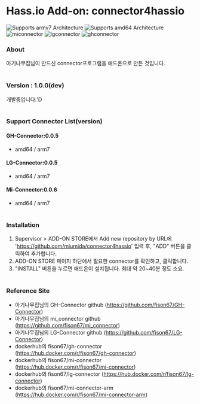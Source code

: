 # Hass.io Add-on: connector4hassio

![Supports armv7 Architecture][armv7-shield]
![Supports amd64 Architecture][amd64-shield]
![miconnector][miconnector-shield]
![lgconnector][lgconnector-shield]
![ghconnector][ghconnector-shield]

### About
아기나무집님이 만드신 connector프로그램을 애드온으로 만든 것입니다.
<br><br>

### Version : 1.0.0(dev)
개발중입니다:'D
<br><br>

### Support Connector List(version)
#### GH-Connector:0.0.5
- amd64 / arm7 
#### LG-Connector:0.0.5
- amd64 / arm7 
#### Mi-Connector:0.0.6
- amd64 / arm7 
<br><br>

### Installation
1. Supervisor > ADD-ON STORE에서 Add new repository by URL에 '<https://github.com/miumida/connector4hassio>' 입력 후, "ADD" 버튼을 클릭하여 추가합니다.
2. ADD-ON STORE 페이지 하단에서 필요한 connector를 확인하고, 클릭합니다.
3. "INSTALL" 버튼을 누르면 애드온이 설치됩니다. 최대 약 20~40분 정도 소요.
<br><br>

### Reference Site
- 아기나무집님의 GH-Connector github (<https://github.com/fison67/GH-Connector>)
- 아기나무집님의 mi_connector github (<https://github.com/fison67/mi_connector>)
- 아기나무집님의 LG-Connector github (<https://github.com/fison67/LG-Connector>)
- dockerhub의 fison67/gh-connector (<https://hub.docker.com/r/fison67/gh-connector>)
- dockerhub의 fison67/mi-connector (<https://hub.docker.com/r/fison67/mi-connector>)
- dockerhub의 fison67/lg-connector (<https://hub.docker.com/r/fison67/lg-connector>)
- dockerhub의 fison67/mi-connector-arm (<https://hub.docker.com/r/fison67/mi-connector-arm>)


[forum]: https://cafe.naver.com/koreassistant
[github]: https://github.com/HAKorea/addons
[issue]: https://github.com/zooil/wallpadRS485/issues
[aarch64-shield]: https://img.shields.io/badge/aarch64-yes-green.svg
[amd64-shield]: https://img.shields.io/badge/amd64-yes-green.svg
[armhf-shield]: https://img.shields.io/badge/armhf-yes-green.svg
[armv7-shield]: https://img.shields.io/badge/armv7-yes-green.svg
[i386-shield]: https://img.shields.io/badge/i386-yes-green.svg

[miconnector-shield]: https://img.shields.io/badge/miconnector-0.0.6-orange.svg
[lgconnector-shield]: https://img.shields.io/badge/lgconnector-0.0.5-orange.svg
[ghconnector-shield]: https://img.shields.io/badge/ghconnector-0.0.5-orange.svg
